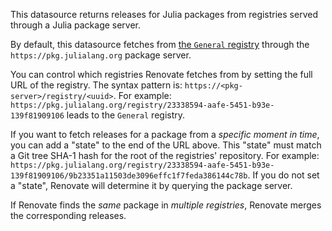 This datasource returns releases for Julia packages from registries served through a Julia package server.

By default, this datasource fetches from [the `General` registry](https://github.com/JuliaRegistries/General/) through the `https://pkg.julialang.org` package server.

You can control which registries Renovate fetches from by setting the full URL of the registry.
The syntax pattern is: `https://<pkg-server>/registry/<uuid>`.
For example: `https://pkg.julialang.org/registry/23338594-aafe-5451-b93e-139f81909106` leads to the `General` registry.

If you want to fetch releases for a package from a _specific moment in time_, you can add a "state" to the end of the URL above.
This "state" must match a Git tree SHA-1 hash for the root of the registries' repository.
For example: `https://pkg.julialang.org/registry/23338594-aafe-5451-b93e-139f81909106/9b23351a11503de3096effc1f7feda386144c78b`.
If you do not set a "state", Renovate will determine it by querying the package server.

If Renovate finds the _same_ package in _multiple registries_, Renovate merges the corresponding releases.
